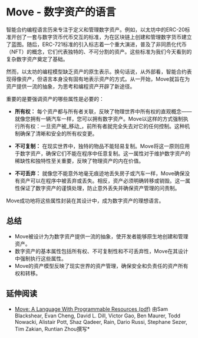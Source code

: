 # Move - 数字资产的语言

智能合约编程语言历来专注于定义和管理数字资产。例如，以太坊中的ERC-20标准开创了一套与数字货币代币交互的标准，为在区块链上创建和管理数字货币建立了蓝图。随后，ERC-721标准的引入标志着一个重大演进，普及了非同质化代币（NFT）的概念，它们代表独特的、不可分割的资产。这些标准为我们今天看到的复杂数字资产奠定了基础。

<!-- ## Move and Digital Assets -->

<!-- note: consider "native" -> "fine-grained" -->

然而，以太坊的编程模型缺乏资产的原生表示。换句话说，从外部看，智能合约表现得像资产，但语言本身没有固有地表示资产的方式。从一开始，Move就旨在为资产提供一流的抽象，为思考和编程资产开辟了新途径。

<!-- Move was initially created in 2018 as part of the Libra project. The language was designed to address shortcomings in existing smart contract languages, especially in handling assets and access control. The Move language aims to provide first-class abstractions for these concepts, improving the safety and productivity of smart contract programming. -->

重要的是要强调资产的哪些属性是必要的：

- **所有权：** 每个资产都与所有者关联，反映了物理世界中所有权的直观概念——就像您拥有一辆汽车一样，您可以拥有数字资产。Move以这样的方式强制执行所有权：一旦资产被_移动_，前所有者就完全失去对它的任何控制。这种机制确保了清晰和安全的所有权变更。

- **不可复制：** 在现实世界中，独特的物品不能轻易复制。Move将这一原则应用于数字资产，确保它们不能在程序中任意复制。这一属性对于维护数字资产的稀缺性和独特性至关重要，反映了物理资产的内在价值。

- **不可丢弃：** 就像您不能意外地毫无痕迹地丢失房子或汽车一样，Move确保没有资产可以在程序中被丢弃或丢失。相反，资产必须明确转移或销毁。这一属性保证了数字资产的谨慎处理，防止意外丢失并确保资产管理的问责制。

Move成功地将这些属性封装在其设计中，成为数字资产的理想语言。

## 总结

- Move被设计为为数字资产提供一流的抽象，使开发者能够原生地创建和管理资产。
- 数字资产的基本属性包括所有权、不可复制性和不可丢弃性，Move在其设计中强制执行这些属性。
- Move的资产模型反映了现实世界的资产管理，确保安全和负责任的资产所有权和转移。

## 延伸阅读

- [Move: A Language With Programmable Resources (pdf)](https://developers.diem.com/papers/diem-move-a-language-with-programmable-resources/2019-06-18.pdf)
  由Sam Blackshear, Evan Cheng, David L. Dill, Victor Gao, Ben Maurer, Todd Nowacki, Alistair Pott,
  Shaz Qadeer, Rain, Dario Russi, Stephane Sezer, Tim Zakian, Runtian Zhou撰写\*
